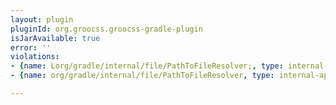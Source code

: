 ```yaml
---
layout: plugin
pluginId: org.groocss.groocss-gradle-plugin
isJarAvailable: true
error: ''
violations:
- {name: Lorg/gradle/internal/file/PathToFileResolver;, type: internal-api-usage}
- {name: org/gradle/internal/file/PathToFileResolver, type: internal-api-usage}

---
```

